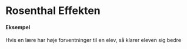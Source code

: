 # Rosenthal Effekten

#### Eksempel
Hvis en lære har høje forventninger til en elev, så klarer eleven sig bedre

